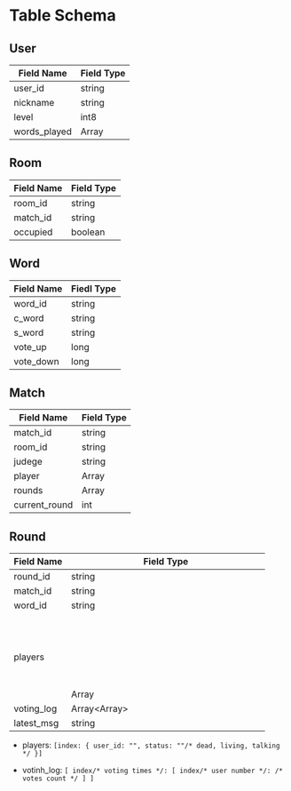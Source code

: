# Table Schema

## User

| Field Name   | Field Type    |
| ------------ | ------------- |
| user_id      | string        |
| nickname     | string        |
| level        | int8          |
| words_played | Array<string> |

## Room

| Field Name   | Field Type    |
| ------------ | ------------- |
| room_id      | string        |
| match_id     | string        |
| occupied     | boolean       |

## Word

| Field Name   | Fiedl Type    |
| ------------ | ------------- |
| word_id      | string        |
| c_word       | string        |
| s_word       | string        |
| vote_up      | long          |
| vote_down    | long          |

## Match

| Field Name   | Field Type    |
| ------------ | ------------- |
| match_id     | string        |
| room_id      | string        |
| judege       | string        |
| player       | Array<string> |
| rounds       | Array<string> |
| current_round| int           |

## Round

| Field Name   | Field Type        |
| ------------ | ----------------- |
| round_id     | string            |
| match_id     | string            |
| word_id      | string            |
| players      | Array<Object>     | 
| voting_log   | Array<Array<int>> |
| latest_msg   | string            |


- players: 
    ``[index: { user_id: "", status: ""/* dead, living, talking */ }]``

- votinh_log:
    ``[ index/* voting times */: [ index/* user number */: /* votes count */ ] ]``


